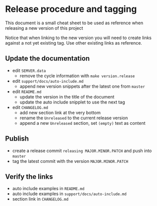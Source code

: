 # Release procedure and tagging

This document is a small cheat sheet to be used as reference when releasing a new version of this project

Notice that when linking to the new version you will need to create links against a not yet existing tag. Use other existing links as reference.

## Update the documentation

- edit `SEMVER.data`
  - remove the cycle information with `make version.release`
- edit `support/docs/auto-include.md`
  - append new version snippets after the latest one from `master`
- edit `README.md`
  - update the version in the title of the document
  - update the auto include snipplet to use the next tag
- edit `CHANGELOG.md`
  - add new section link at the very bottom
  - rename the `Unreleased` to the current release version
  - append a new `Unreleased` section, set `(empty)` text as content

## Publish

- create a release commit `releasing MAJOR.MINOR.PATCH` and push into `master`
- tag the latest commit with the version `MAJOR.MINOR.PATCH`

## Verify the links

- auto include examples in `README.md`
- auto include examples in `support/docs/auto-include.md`
- section link in `CHANGELOG.md`
